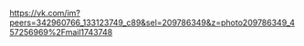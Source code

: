 https://vk.com/im?peers=342960766_133123749_c89&sel=209786349&z=photo209786349_457256969%2Fmail1743748
